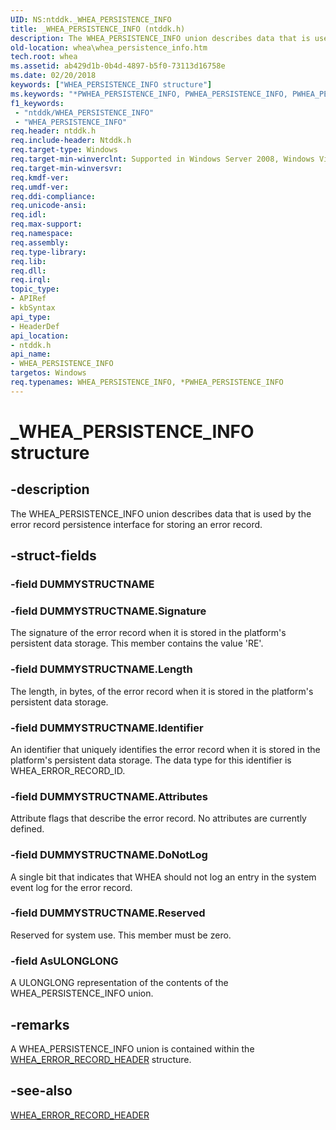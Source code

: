 ```yaml
---
UID: NS:ntddk._WHEA_PERSISTENCE_INFO
title: _WHEA_PERSISTENCE_INFO (ntddk.h)
description: The WHEA_PERSISTENCE_INFO union describes data that is used by the error record persistence interface for storing an error record.
old-location: whea\whea_persistence_info.htm
tech.root: whea
ms.assetid: ab429d1b-0b4d-4897-b5f0-73113d16758e
ms.date: 02/20/2018
keywords: ["WHEA_PERSISTENCE_INFO structure"]
ms.keywords: "*PWHEA_PERSISTENCE_INFO, PWHEA_PERSISTENCE_INFO, PWHEA_PERSISTENCE_INFO union pointer [WHEA Drivers and Applications], WHEA_PERSISTENCE_INFO, WHEA_PERSISTENCE_INFO union [WHEA Drivers and Applications], _WHEA_PERSISTENCE_INFO, ntddk/PWHEA_PERSISTENCE_INFO, ntddk/WHEA_PERSISTENCE_INFO, whea.whea_persistence_info, whearef_0c5f7bbf-fc55-4667-b97a-9b28ec014bb5.xml"
f1_keywords:
 - "ntddk/WHEA_PERSISTENCE_INFO"
 - "WHEA_PERSISTENCE_INFO"
req.header: ntddk.h
req.include-header: Ntddk.h
req.target-type: Windows
req.target-min-winverclnt: Supported in Windows Server 2008, Windows Vista SP1, and later versions of Windows.
req.target-min-winversvr: 
req.kmdf-ver: 
req.umdf-ver: 
req.ddi-compliance: 
req.unicode-ansi: 
req.idl: 
req.max-support: 
req.namespace: 
req.assembly: 
req.type-library: 
req.lib: 
req.dll: 
req.irql: 
topic_type:
- APIRef
- kbSyntax
api_type:
- HeaderDef
api_location:
- ntddk.h
api_name:
- WHEA_PERSISTENCE_INFO
targetos: Windows
req.typenames: WHEA_PERSISTENCE_INFO, *PWHEA_PERSISTENCE_INFO
---
```


# _WHEA_PERSISTENCE_INFO structure


## -description


The WHEA_PERSISTENCE_INFO union describes data that is used by the error record persistence interface for storing an error record.


## -struct-fields




### -field DUMMYSTRUCTNAME

 


### -field DUMMYSTRUCTNAME.Signature

The signature of the error record when it is stored in the platform's persistent data storage. This member contains the value 'RE'.


### -field DUMMYSTRUCTNAME.Length

The length, in bytes, of the error record when it is stored in the platform's persistent data storage.


### -field DUMMYSTRUCTNAME.Identifier

An identifier that uniquely identifies the error record when it is stored in the platform's persistent data storage. The data type for this identifier is WHEA_ERROR_RECORD_ID.


### -field DUMMYSTRUCTNAME.Attributes

Attribute flags that describe the error record. No attributes are currently defined.


### -field DUMMYSTRUCTNAME.DoNotLog

A single bit that indicates that WHEA should not log an entry in the system event log for the error record.


### -field DUMMYSTRUCTNAME.Reserved

Reserved for system use. This member must be zero.


### -field AsULONGLONG

A ULONGLONG representation of the contents of the WHEA_PERSISTENCE_INFO union.


## -remarks



A WHEA_PERSISTENCE_INFO union is contained within the <a href="https://docs.microsoft.com/windows-hardware/drivers/ddi/ntddk/ns-ntddk-_whea_error_record_header">WHEA_ERROR_RECORD_HEADER</a> structure.




## -see-also




<a href="https://docs.microsoft.com/windows-hardware/drivers/ddi/ntddk/ns-ntddk-_whea_error_record_header">WHEA_ERROR_RECORD_HEADER</a>
 

 

